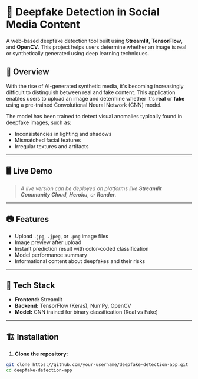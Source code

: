 # 🧠 Deepfake Detection in Social Media Content

A web-based deepfake detection tool built using **Streamlit**, **TensorFlow**, and **OpenCV**. This project helps users determine whether an image is real or synthetically generated using deep learning techniques.

## 🚀 Overview

With the rise of AI-generated synthetic media, it's becoming increasingly difficult to distinguish between real and fake content. This application enables users to upload an image and determine whether it's **real** or **fake** using a pre-trained Convolutional Neural Network (CNN) model.

The model has been trained to detect visual anomalies typically found in deepfake images, such as:

- Inconsistencies in lighting and shadows
- Mismatched facial features
- Irregular textures and artifacts

---

## 🖥️ Live Demo

> _A live version can be deployed on platforms like **Streamlit Community Cloud**, **Heroku**, or **Render**._

---

## 📷 Features

- Upload `.jpg`, `.jpeg`, or `.png` image files
- Image preview after upload
- Instant prediction result with color-coded classification
- Model performance summary
- Informational content about deepfakes and their risks

---

## 🧰 Tech Stack

- **Frontend:** Streamlit
- **Backend:** TensorFlow (Keras), NumPy, OpenCV
- **Model:** CNN trained for binary classification (Real vs Fake)

---

## 🏗️ Installation

1. **Clone the repository:**

```bash
git clone https://github.com/your-username/deepfake-detection-app.git
cd deepfake-detection-app
